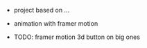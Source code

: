 - project based on ...


- animation with framer motion

- TODO: framer motion 3d button on big ones